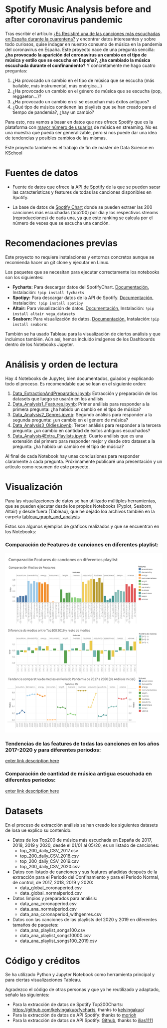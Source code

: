 # Spotify Music Analysis before and after coronavirus pandemic

Tras escribir el artículo [¿Es Resistiré una de las canciones más escuchadas en España durante la cuarentena?](https://www.akakicreations.com/es-resistire-una-de-las-canciones-mas-escuchadas-en-espana-durante-la-cuarentena/) y encontrar datos interesantes y sobre todo curiosos, quise indagar en nuestro consumo de música en la pandemia del coronavirus en España. Este proyecto nace de una pregunta sencilla: **¿ha provocado la aparición del coronavirus un cambio en el tipo de música y estilo que se escucha en España?, ¿ha cambiado la música escuchada durante el confinamiento?** Y concretamente me hago cuatro preguntas:
1. ¿Ha provocado un cambio en el tipo de música que se escucha (más bailable, más instrumental, más enérgica...)
2. ¿Ha provocado un cambio en el género de música que se escucha (pop, reggaeton...)?
3. ¿Ha provocado un cambio en si se escuchan más éxitos antiguos?
4.  ¿Qué tipo de música contienen las playlists que se han creado para el tiempo de pandemia?, ¿hay un cambio?

Para esto, nos vamos a basar en datos que nos ofrece Spotify que es la plataforma con [mayor número de usuarios](https://es.statista.com/grafico/19793/usuarios-activos-y-de-pago-de-spotify/) de música en streaming. No es una muestra que pueda ser generalizable, pero si nos puede dar una idea de tendencias y posibles cambios de las mismas.

Este proyecto también es el trabajo de fin de master de Data Science en KSchool

# Fuentes de datos

 - Fuente de datos que ofrece la [API de Spotify](https://developer.spotify.com/documentation/web-api/) de la que se pueden sacar las características y features de todas las canciones disponibles en Spotify.
   
 - La base de datos de [Spotify Chart](https://spotifycharts.com/regional) donde se pueden extraer las 200 canciones más escuchadas (top200) por día y los respectivos streams (reproducciones) de cada una, ya que este ranking se calcula por el número de veces que se escucha una canción.

# Recomendaciones previas

Este proyecto no requiere instalaciones y entornos concretos aunque se recomienda hacer un git clone y ejecutar en Linux.

Los paquetes que se necesitan para ejecutar correctamente los notebooks son los siguientes:

 - **Fycharts:** Para descargar datos del SpotifyChart. [Documentación.](https://pypi.org/project/fycharts/) Instalación: ```!pip install fycharts```
 - **Spotipy:** Para descargar datos de la API de Spotify. [Documentación.](https://spotipy.readthedocs.io/en/2.16.0/) Instalación:``` !pip install spotipy```
 - **Altair:** Para visualización de datos. [Documentación.](https://altair-viz.github.io) Instalación: ```!pip install altair vega_datasets```
 - **Seaborn:** Para visualización de datos. [Documentación.](https://seaborn.pydata.org) Instalación:```!pip install seaborn```:

También se ha usado Tableau para la visualización de ciertos análisis y que incluimos también. Aún así, hemos incluido imágenes de los Dashboards dentro de los Notebooks Jupyter.

# Análisis y orden de lectura
Hay 4 Notebooks de Jupyter, bien documentados, guiados y explicando todo el proceso. Es recomendable que se lean en el siguiente orden:
1. [Data_ExtractionAndPreparation.ipynb](Data_ExtractionAndPreparation.ipynb): Extracción y preparación de los datasets que luego se usarán en los análisis
2. [Data_Analysis1_Features.ipynb](Data_Analysis1_Features.ipynb): Primer análisis para responder a la primera pregunta: ¿ha habido un cambio en el tipo de música?
3. [Data_Analysis2_Genres.ipynb](Data_Analysis2_genres.ipynb): Segundo análisis para responder a la segunda pregunta: ¿un cambio en el género de música?
4. [Data_Analysis3_Oldies.ipynb](Data_Analysis3_oldies.ipynb): Tercer análisis para responder a la tercera pregunta: ¿un cambio en cantidad de éxitos antiguos escuchados?
5. [Data_Analysis4Extra_Playlists.ipynb](Data_Analysis4Extra_Playlists.ipynb): Cuarto análisis que es una extensión del primero para responder mejor y desde otro dataset a la pregunta: ¿ha habido un cambio en el tipo de música?

Al final de cada Notebook hay unas conclusiones para responder claramente a cada pregunta. Próximamente publicaré una presentación y un artículo como resumen de este proyecto.

# Visualización

Para las visualizaciones de datos se han utilizado múltiples herramientas, que se pueden ejecutar desde los propios Notebooks (Pyplot, Seaborn, Altair) y desde fuera (Tableau), que he dejado loa archivos también en la carpeta [tableau_graph_and_analysis](tableau_graph_and_analysis)

Estos son algunos ejemplos de gráficos realizados y que se encuentran en los Notebooks:

### Comparación de Features de canciones en diferentes playlist:
![enter image description here](tableau_graph_and_analysis/dashboard_playlist.png)
### Tendencias de las features de todas las canciones en los años 2017-2020 y para diferentes periodos:
[enter link description here](images_features_distribution/graph_oldies.png)

### Comparación de cantidad de música antigua escuchada en diferentes periodos:
[enter link description here](images_features_distribution/graph_oldies.png)

# Datasets
En el proceso de extracción análisis se han creado los siguientes datasets de losa ue explico su contenido.

 - Datos de los Top200 de música más escuchada en España de 2017, 2018, 2019 y 2020, desde el 01/01 al 05/20, es un listado de canciones: 
	 - top_200_daily_CSV_2017.csv
	 - top_200_daily_CSV_2018.csv
	 - top_200_daily_CSV_2019.csv
	 - top_200_daily_CSV_2020.csv
- Datos con listado de canciones y sus features añadidas después de la extracción para el Periodo del Confinamiento y para el Periodo Normal, de control, de 2017, 2018, 2019 y 2020:
	- data_global_coronaperiod.csv
	- data_global_normalperiod.csv
- Datos limpios y preparados para análisis:
	- data_ana_coronaperiod.csv
	- data_ana_normalperiod.csv
	- data_ana_coronaperiod_withgenres.csv
- Datos con las canciones de las playlists del 2020 y 2019 en diferentes tamaños de paquetes:
	- data_ana_playlist_songs100.csv
	- data_ana_playlist_songs10000.csv
	- data_ana_playlist_songs100_2019.csv
	
# Código y créditos

Se ha utilizado Python y Jupyter Notebook como herramienta principal y para ciertas visualizaciones Tableau.

Agradezco el código de otras personas y que yo he reutilizado y adaptado, señalo las siguientes:
 - Para la extracción de datos de Spotify Top200Charts: https://github.com/kelvingakuo/fycharts, thanks to [kelvingakuo](https://github.com/kelvingakuo)/
 - Para la extracción de datos de API Spotify: thanks to [morioh](https://morioh.com/p/31b8a607b2b0)
 - Para la extracción de datos de API Spotify: [Github](https://gist.github.com/ilias1111/e503bbab0a98c20377686cc75ffad451), thanks to [ilias1111](https://github.com/ilias1111)
<!--stackedit_data:
eyJoaXN0b3J5IjpbLTE2NjMzODQ2MjMsNjMyODIxOTUwLDUxNT
cxMDc4OCwtNDk0NDkxMDQ5LDE0NDk0NzExNzcsNzI2MzcyODk5
LDQyMDY3MDk5NywxODMwNzUzNTMsLTIwOTQ2MDIwOTYsLTI2Nz
Y5ODYwNiw1ODEyNDg5NThdfQ==
-->